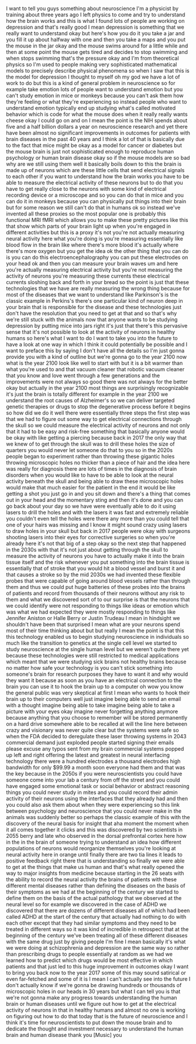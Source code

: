 
I want to tell you guys something about
neuroscience I&#39;m a physicist by training
about three years ago I left physics to
come and try to understand how the brain
works and this is what I found lots of
people are working on depression and
that&#39;s really good I mean depression is
something that we really want to
understand okay but here&#39;s how you do it
you take a jar and you fill it up about
halfway with one and then you take a
maps and you put the mouse in the jar
okay
and the mouse swims around for a little
while and then at some point the mouse
gets tired and decides to stop swimming
and when stops swimming that&#39;s the
pressure okay and I&#39;m from theoretical
physics so I&#39;m used to people making
very sophisticated mathematical models
to precisely describe physical phenomena
so when I saw that this is the model for
depression I thought to myself oh my god
we have a lot of work to do but this is
a kind of general problem in
neuroscience so for example take emotion
lots of people want to understand
emotion but you can&#39;t study emotion in
mice or monkeys because you can&#39;t ask
them how they&#39;re feeling or what they&#39;re
experiencing so instead people who want
to understand emotion typically end up
studying what&#39;s called motivated
behavior which is code for what the
mouse does when it really really wants
cheese okay I could go on and on I mean
the point is the NIH spends about five
and a half billion dollars a year on
neuroscience research and yet there have
been almost no significant improvements
in outcomes for patients with brain
diseases in the past 40 years and I
think a lot of that is basically due to
the fact that mice might be okay as a
model for cancer or diabetes but the
mouse brain is just not sophisticated
enough to reproduce human psychology or
human brain disease okay so if the mouse
models are so bad why are we still using
them well it basically boils down to
this the brain is made up of neurons
which are these little cells that send
electrical signals to each other
if you want to understand how the brain
works you have to be able to measure the
electrical activity of these neurons but
to do that you have to get really close
to the neurons with some kind of
electrical recording device or a
microscope and so you can do that in
mice and you can do it in monkeys
because you can physically put things
into their brain but for some reason we
still can&#39;t do that in humans ok so
instead we&#39;ve invented all these proxies
so the most popular one is probably this
functional MRI fMRI which allows you to
make these pretty pictures like this
that show which parts of your brain
light up when you&#39;re engaged in
different activities but this is a proxy
it&#39;s not you&#39;re not actually measuring
neural activity here what you&#39;re doing
is you&#39;re measuring essentially like
blood flow in the brain like where
there&#39;s more blood it&#39;s actually where
there&#39;s more oxygen but you get the idea
ok the other thing that you can do is
you can do this electroencephalography
you can put these electrodes on your
head ok and then you can measure your
brain waves um and here you&#39;re actually
measuring electrical activity but you&#39;re
not measuring the activity of neurons
you&#39;re measuring these currents these
electrical currents sloshing back and
forth in your bread so the point is just
that these technologies that we have are
really measuring the wrong thing because
for most of the diseases that we want to
understand like Parkinson&#39;s is the
classic example in Perkins&#39;s there&#39;s one
particular kind of neuron deep in your
brain that is responsible for the
disease and these technologies just
don&#39;t have the resolution that you need
to get at that and so that&#39;s why we&#39;re
still stuck with the animals
now that anyone wants to be studying
depression by putting mice into jars
right it&#39;s just that there&#39;s this
pervasive sense that it&#39;s not possible
to look at the activity of neurons in
healthy humans so here&#39;s what I want to
do I want to take you into the future to
have a look at one way in which I think
it could potentially be possible and I
want to preface this by saying I don&#39;t
have all the details so I&#39;m just gonna
provide you with a kind of outline but
we&#39;re gonna go to the year 2100 now what
is the year 2100 look like well to start
with but
it is a bit warmer than what you&#39;re used
to and that vacuum cleaner that robotic
vacuum cleaner that you know and love
went through a few generations and the
improvements were not always so good
there was not always for the better okay
but actually in the year 2100 most
things are surprisingly recognizable
it&#39;s just the brain is totally different
for example in the year 2100 we
understand the root causes of
Alzheimer&#39;s so we can deliver targeted
genetic therapies or drugs to stop the
degenerative process before it begins so
how did we do it well there were
essentially three steps the first step
was that we had to figure out some way
to get electrical connections through
the skull so we could measure the
electrical activity of neurons and not
only that it had to be easy and
risk-free something that basically
anyone would be okay with like getting a
piercing because back in 2017 the only
way that we knew of to get through the
skull was to drill these holes the size
of quarters you would never let someone
do that to you
so in the 2020s people began to
experiment rather than throwing these
gigantic holes throwing microscopic
holes no thicker than a piece of hair
and the idea here was really for
diagnosis there are lots of times in the
diagnosis of brain disorders when you
would like to have to be able to look at
the neural activity beneath the skull
and being able to draw these microscopic
holes would make that much easier for
the patient in the end it would be like
getting a shot you just go in and you
sit down and there&#39;s a thing that comes
out in your head and the momentary sting
and then it&#39;s done and you can go back
about your day
so we have were eventually able to do it
using lasers to drill the holes and with
the lasers it was fast and extremely
reliable you couldn&#39;t even tell the
holes were there any more than you could
tell that one of your hairs was missing
and I know it might sound crazy using
lasers to draw holes in your skull
but back in 2017 people were okay with
surgeons shooting lasers into their eyes
for corrective surgeries so when you&#39;re
already here it&#39;s not that big of a step
okay so the next step that happened in
the 2030s with that it&#39;s not just about
getting through the skull to measure the
activity of neurons you have to actually
make it into the brain tissue itself and
the risk whenever you put something into
the brain tissue is essentially that of
stroke that you would hit a blood vessel
and burst it and that causes a stroke so
by the mid 2030s we had invented these
flexible probes that were capable of
going around blood vessels rather than
through them and thus we could put huge
batteries of these probes into the
brains of patients and record from
thousands of their neurons without any
risk to them and what we discovered sort
of to our surprise is that the neurons
that we could identify were not
responding to things like ideas or
emotion which was what we had expected
they were mostly responding to things
like Jennifer Aniston or Halle Berry or
Justin Trudeau I mean
in hindsight we shouldn&#39;t have been that
surprised I mean what are your neurons
spend most of their time thinking about
but but really I mean the point is that
this this technology enabled us to begin
studying neuroscience in individuals so
much like the transition to genetics at
the single cell level we started to
study neuroscience at the single human
level but we weren&#39;t quite there yet
because these technologies were still
restricted to medical applications which
meant that we were studying sick brains
not healthy brains because no matter how
safe your technology is you can&#39;t stick
something into someone&#39;s brain for
research purposes they have to want it
and why would they want it because as
soon as you have an electrical
connection to the brain you can use it
to hook the brain up to a computer oh
wow you know the general public was very
skeptical at first I mean who wants to
hook their brain up to their computers
well just imagine being able to send an
email with a thought imagine being able
to take imagine being able to take a
picture with your eyes okay imagine
never forgetting anything anymore
because anything that you choose to
remember will be stored permanently on a
hard drive somewhere able to be recalled
at will
the line here between crazy and
visionary was never quite clear but the
systems were safe so when the FDA
decided to deregulate these laser
throwing systems in 2043 commercial
demand just exploded people started
signing their emails please excuse any
typos sent from my brain commercial
systems popped up left and right
offering the latest and greatest in
neural interfacing technology there were
a hundred electrodes a thousand
electrodes high bandwidth for only
$99.99 a month soon everyone had them
and that was the key because in the
2050s if you were neuroscientists you
could have someone come into your lab a
century from off the street and you
could have engaged some emotional task
or social behavior or abstract reasoning
things you could never study in mites
and you could record their admin
activity of their neurons using the
interfaces that they already had and
then you could also ask them about when
they were experiencing so this link
between psychology and neuroscience that
you could never make in the animals was
suddenly better so perhaps the classic
example of this with the discovery of
the neural basis for insight that aha
moment the moment when it all comes
together it clicks and this was
discovered by two scientists in 2055
berry and late who observed in the
dorsal prefrontal cortex here how in the
in the brain of someone trying to
understand an idea how different
populations of neurons would reorganize
themselves you&#39;re looking at neural
activity here in orange until finally
there are two tia lines it leads to
positive feedback right there
that is understanding so finally we were
able to get at the things that make us
human and that&#39;s what really opened the
way to major insights from medicine
because starting in the 26 seats with
the ability to record the neural
activity
the brains of patients with these
different mental diseases rather than
defining the diseases on the basis of
their symptoms as we had at the
beginning of the century we started to
define them on the basis of the actual
pathology that we observed at the neural
level so for example we discovered in
the case of ADHD we discovered that
there are dozens of different diseases
all of which had been called ADHD at the
start of the century that actually had
nothing to do with each other except
that they had similar symptoms and they
need to be treated in different ways so
it was kind of incredible in retrospect
that at the beginning of the century
we&#39;ve been treating all of these
different diseases with the same drug
just by giving people I&#39;m fine I mean
basically it&#39;s what we were doing at
schizophrenia and depression are the
same way so rather than prescribing
drugs to people essentially at random as
we had we learned how to predict which
drugs would be most effective in which
patients and that just led to this huge
improvement in outcomes okay I want to
bring you back now to the year 2017 some
of this may sound satirical or even
far-fetched and some of it is I mean I
can&#39;t actually see into the future I
don&#39;t actually know if we&#39;re gonna be
drawing hundreds or thousands of
microscopic holes in our heads in 30
years but what I can tell you is that
we&#39;re not gonna make any progress
towards understanding the human brain or
human diseases until we figure out how
to get at the electrical activity of
neurons in that in healthy humans and
almost no one is working on figuring out
how to do that today that is the future
of neuroscience and I think it&#39;s time
for neuroscientists to put down the
mouse brain and to dedicate the thought
and investment necessary to understand
the human brain and human disease thank
you
[Music]
you
